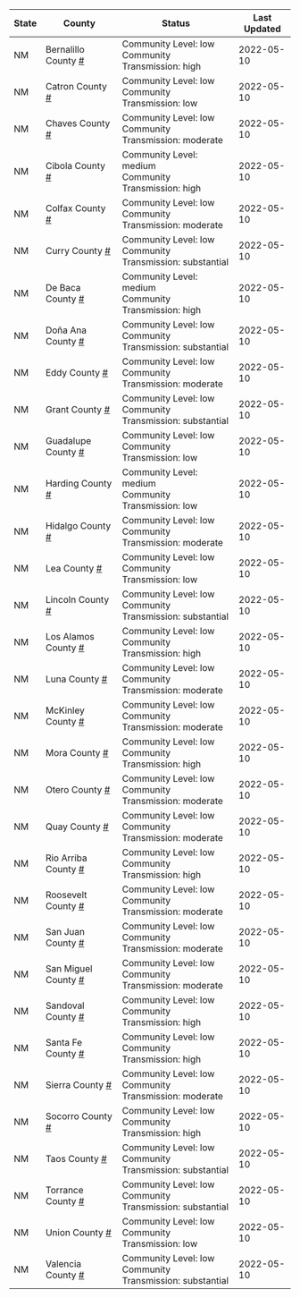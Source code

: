 State | County | Status | Last Updated
--- | --- | --- | --- 
NM | Bernalillo County <a href="#bernalillo_county">#</a> | <a name="bernalillo_county"></a>Community Level: low<br/>Community Transmission: high | 2022-05-10
NM | Catron County <a href="#catron_county">#</a> | <a name="catron_county"></a>Community Level: low<br/>Community Transmission: low | 2022-05-10
NM | Chaves County <a href="#chaves_county">#</a> | <a name="chaves_county"></a>Community Level: low<br/>Community Transmission: moderate | 2022-05-10
NM | Cibola County <a href="#cibola_county">#</a> | <a name="cibola_county"></a>Community Level: medium<br/>Community Transmission: high | 2022-05-10
NM | Colfax County <a href="#colfax_county">#</a> | <a name="colfax_county"></a>Community Level: low<br/>Community Transmission: moderate | 2022-05-10
NM | Curry County <a href="#curry_county">#</a> | <a name="curry_county"></a>Community Level: low<br/>Community Transmission: substantial | 2022-05-10
NM | De Baca County <a href="#de_baca_county">#</a> | <a name="de_baca_county"></a>Community Level: medium<br/>Community Transmission: high | 2022-05-10
NM | Doña Ana County <a href="#doña_ana_county">#</a> | <a name="doña_ana_county"></a>Community Level: low<br/>Community Transmission: substantial | 2022-05-10
NM | Eddy County <a href="#eddy_county">#</a> | <a name="eddy_county"></a>Community Level: low<br/>Community Transmission: moderate | 2022-05-10
NM | Grant County <a href="#grant_county">#</a> | <a name="grant_county"></a>Community Level: low<br/>Community Transmission: substantial | 2022-05-10
NM | Guadalupe County <a href="#guadalupe_county">#</a> | <a name="guadalupe_county"></a>Community Level: low<br/>Community Transmission: low | 2022-05-10
NM | Harding County <a href="#harding_county">#</a> | <a name="harding_county"></a>Community Level: medium<br/>Community Transmission: low | 2022-05-10
NM | Hidalgo County <a href="#hidalgo_county">#</a> | <a name="hidalgo_county"></a>Community Level: low<br/>Community Transmission: moderate | 2022-05-10
NM | Lea County <a href="#lea_county">#</a> | <a name="lea_county"></a>Community Level: low<br/>Community Transmission: low | 2022-05-10
NM | Lincoln County <a href="#lincoln_county">#</a> | <a name="lincoln_county"></a>Community Level: low<br/>Community Transmission: substantial | 2022-05-10
NM | Los Alamos County <a href="#los_alamos_county">#</a> | <a name="los_alamos_county"></a>Community Level: low<br/>Community Transmission: high | 2022-05-10
NM | Luna County <a href="#luna_county">#</a> | <a name="luna_county"></a>Community Level: low<br/>Community Transmission: moderate | 2022-05-10
NM | McKinley County <a href="#mckinley_county">#</a> | <a name="mckinley_county"></a>Community Level: low<br/>Community Transmission: moderate | 2022-05-10
NM | Mora County <a href="#mora_county">#</a> | <a name="mora_county"></a>Community Level: low<br/>Community Transmission: high | 2022-05-10
NM | Otero County <a href="#otero_county">#</a> | <a name="otero_county"></a>Community Level: low<br/>Community Transmission: moderate | 2022-05-10
NM | Quay County <a href="#quay_county">#</a> | <a name="quay_county"></a>Community Level: low<br/>Community Transmission: moderate | 2022-05-10
NM | Rio Arriba County <a href="#rio_arriba_county">#</a> | <a name="rio_arriba_county"></a>Community Level: low<br/>Community Transmission: high | 2022-05-10
NM | Roosevelt County <a href="#roosevelt_county">#</a> | <a name="roosevelt_county"></a>Community Level: low<br/>Community Transmission: moderate | 2022-05-10
NM | San Juan County <a href="#san_juan_county">#</a> | <a name="san_juan_county"></a>Community Level: low<br/>Community Transmission: moderate | 2022-05-10
NM | San Miguel County <a href="#san_miguel_county">#</a> | <a name="san_miguel_county"></a>Community Level: low<br/>Community Transmission: moderate | 2022-05-10
NM | Sandoval County <a href="#sandoval_county">#</a> | <a name="sandoval_county"></a>Community Level: low<br/>Community Transmission: high | 2022-05-10
NM | Santa Fe County <a href="#santa_fe_county">#</a> | <a name="santa_fe_county"></a>Community Level: low<br/>Community Transmission: high | 2022-05-10
NM | Sierra County <a href="#sierra_county">#</a> | <a name="sierra_county"></a>Community Level: low<br/>Community Transmission: moderate | 2022-05-10
NM | Socorro County <a href="#socorro_county">#</a> | <a name="socorro_county"></a>Community Level: low<br/>Community Transmission: high | 2022-05-10
NM | Taos County <a href="#taos_county">#</a> | <a name="taos_county"></a>Community Level: low<br/>Community Transmission: substantial | 2022-05-10
NM | Torrance County <a href="#torrance_county">#</a> | <a name="torrance_county"></a>Community Level: low<br/>Community Transmission: substantial | 2022-05-10
NM | Union County <a href="#union_county">#</a> | <a name="union_county"></a>Community Level: low<br/>Community Transmission: low | 2022-05-10
NM | Valencia County <a href="#valencia_county">#</a> | <a name="valencia_county"></a>Community Level: low<br/>Community Transmission: substantial | 2022-05-10
